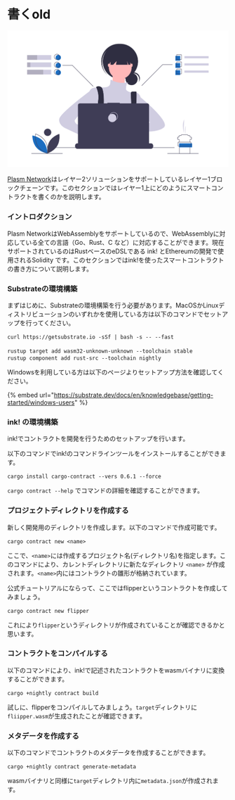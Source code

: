 # 書くold

![](../.gitbook/assets/undraw_dev_focus_b9xo-1-.png)

[Plasm Network](https://www.plasmnet.io/)はレイヤー2ソリューションをサポートしているレイヤー1ブロックチェーンです。このセクションではレイヤー1上にどのようにスマートコントラクトを書くのかを説明します。

### イントロダクション

Plasm NetworkはWebAssemblyをサポートしているので、WebAssemblyに対応している全ての言語（Go、Rust、C など）に対応することができます。現在サポートされているのはRustベースのeDSLである ink! とEthereumの開発で使用されるSolidity です。このセクションではink!を使ったスマートコントラクトの書き方について説明します。

### Substrateの環境構築

まずはじめに、Substrateの環境構築を行う必要があります。MacOSかLinuxディストリビューションのいずれかを使用している方は以下のコマンドでセットアップを行ってください。

```text
curl https://getsubstrate.io -sSf | bash -s -- --fast

rustup target add wasm32-unknown-unknown --toolchain stable
rustup component add rust-src --toolchain nightly
```

Windowsを利用している方は以下のページよりセットアップ方法を確認してください。

{% embed url="https://substrate.dev/docs/en/knowledgebase/getting-started/windows-users" %}

### ink! の環境構築

ink!でコントラクトを開発を行うためのセットアップを行います。

以下のコマンドでink!のコマンドラインツールをインストールすることができます。

```text
cargo install cargo-contract --vers 0.6.1 --force
```

`cargo contract --help` でコマンドの詳細を確認することができます。

### プロジェクトディレクトリを作成する

新しく開発用のディレクトリを作成します。以下のコマンドで作成可能です。

```text
cargo contract new <name>
```

 ここで、`<name>`には作成するプロジェクト名\(ディレクトリ名\)を指定します。このコマンドにより、カレントディレクトリに新たなディレクトリ `<name>` が作成されます。`<name>`内にはコントラクトの雛形が格納されています。

公式チュートリアルにならって、ここではflipperというコントラクトを作成してみましょう。

```text
cargo contract new flipper
```

これにより`flipper`というディレクトリが作成されていることが確認できるかと思います。

### コントラクトをコンパイルする

以下のコマンドにより、ink!で記述されたコントラクトをwasmバイナリに変換することができます。

```text
cargo +nightly contract build
```

試しに、flipperをコンパイルしてみましょう。`target`ディレクトリに`fliipper.wasm`が生成されたことが確認できます。

### メタデータを作成する

以下のコマンドでコントラクトのメタデータを作成することができます。

```text
cargo +nightly contract generate-metadata
```

wasmバイナリと同様に`target`ディレクトリ内に`metadata.json`が作成されます。

